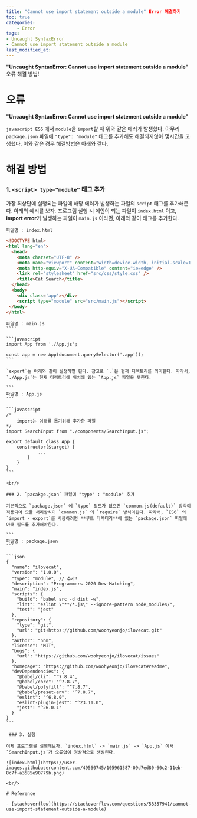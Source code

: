 ```yaml
---
title: "Cannot use import statement outside a module" Error 해결하기
toc: true
categories:	
    - Error
tags: 
- Uncaught SyntaxError
- Cannot use import statement outside a module
last_modified_at:
---
```


 **"Uncaught SyntaxError: Cannot use import statement outside a module"** 오류 해결 방법!

# 오류

 **"Uncaught SyntaxError: Cannot use import statement outside a module"** 

`javascript ES6` 에서 `module`을 `import`할 때 위와 같은 에러가 발생했다. 아무리 `package.json` 파일에 `"type": "module"` 태그를 추가해도 해결되지않아 몇시간을 고생했다. 이와 같은 경우 해결방법은 아래와 같다.

# 해결 방법

###  1. `<script> type="module"` 태그 추가

 가장 최상단에 실행되는 파일에 해당 에러가 발생하는 파일의 `script` 태그를 추가해준다. 아래의 예시를 보자. 프로그램 실행 시 메인이 되는 파일이 `index.html` 이고, **import error**가 발생하는 파일이 `main.js` 이라면,  아래와 같이 태그를 추가한다.

```
파일명 : index.html
```

```html
<!DOCTYPE html>
<html lang="en">
  <head>
    <meta charset="UTF-8" />
    <meta name="viewport" content="width=device-width, initial-scale=1.0" />
    <meta http-equiv="X-UA-Compatible" content="ie=edge" />
    <link rel="stylesheet" href="src/css/style.css" />
    <title>Cat Search</title>
  </head>
  <body>
    <div class='app'></div>
    <script type="module" src="src/main.js"></script> 	
 </body>
</html>
```

`````
파일명 : main.js
````

```javascript
import App from './App.js';

const app = new App(document.querySelector('.app'));
```

`export`는 아래와 같이 설정하면 된다. 참고로 `.`은 현재 디렉토리를 의미한다. 따라서, `./App.js`는 현재 디렉토리에 위치에 있는 `App.js` 파일을 뜻한다.

```
파일명 : App.js
```

```javascript
/*
	import는 이해를 돕기위해 추가한 파일
*/
import SearchInput from "./components/SearchInput.js";

export default class App {
    constructor($target) {
        	...
    	}
    }
}
```

<br/>

### 2. `pacakge.json` 파일에 "type" : "module" 추가

기본적으로 `package.json` 에 `type` 필드가 없으면 `common.js(default)` 방식이 적용되어 모듈 처리방식이 `common.js` 의 `require` 방식이된다. 따라서, `ES6` 의 `import - export`를 사용하려면 **루트 디렉터리**에 있는 `package.json` 파일에 아래 필드를 추가해야한다.

```
파일명 : package.json
```

```json
{
  "name": "ilovecat",
  "version": "1.0.0",
  "type": "module", // 추가!
  "description": "Programmers 2020 Dev-Matching",
  "main": "index.js",
  "scripts": {
    "build": "babel src -d dist -w",
    "lint": "eslint \"**/*.js\" --ignore-pattern node_modules/",
    "test": "jest"
  },
  "repository": {
    "type": "git",
    "url": "git+https://github.com/woohyeonjo/ilovecat.git"
  },
  "author": "nnm",
  "license": "MIT",
  "bugs": {
    "url": "https://github.com/woohyeonjo/ilovecat/issues"
  },
  "homepage": "https://github.com/woohyeonjo/ilovecat#readme",
  "devDependencies": {
    "@babel/cli": "^7.8.4",
    "@babel/core": "^7.8.7",
    "@babel/polyfill": "^7.8.7",
    "@babel/preset-env": "^7.8.7",
    "eslint": "^6.8.0",
    "eslint-plugin-jest": "^23.11.0",
    "jest": "^26.0.1"
  }
}
```

 ### 3. 실행

이제 프로그램을 실행해보자. `index.html` -> `main.js` -> `App.js` 에서 `SearchInput.js`가 오류없이 정상적으로 생성된다.

![index.html](https://user-images.githubusercontent.com/49560745/105961587-09d7ed80-60c2-11eb-8c7f-a3585e90779b.png)

<br/>

# Reference

- [stackoverflow](https://stackoverflow.com/questions/58357941/cannot-use-import-statement-outside-a-module)











